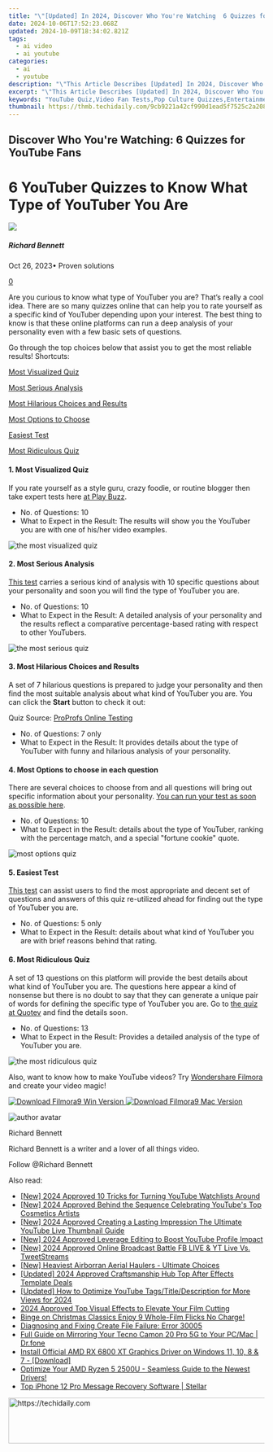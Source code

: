 ```yaml
---
title: "\"[Updated] In 2024, Discover Who You're Watching  6 Quizzes for YouTube Fans\""
date: 2024-10-06T17:52:23.068Z
updated: 2024-10-09T18:34:02.821Z
tags:
  - ai video
  - ai youtube
categories:
  - ai
  - youtube
description: "\"This Article Describes [Updated] In 2024, Discover Who You're Watching: 6 Quizzes for YouTube Fans\""
excerpt: "\"This Article Describes [Updated] In 2024, Discover Who You're Watching: 6 Quizzes for YouTube Fans\""
keywords: "YouTube Quiz,Video Fan Tests,Pop Culture Quizzes,Entertainment Assessments,Media Personality Find,Viewers' Interest Puzzle,Content Enthusiasts Game"
thumbnail: https://thmb.techidaily.com/9cb9221a42cf990d1ead5f7525c2a2084bd45082f379d43f5b1579226c750ee8.jpg
---
```


## Discover Who You're Watching: 6 Quizzes for YouTube Fans

# 6 YouTuber Quizzes to Know What Type of YouTuber You Are

![](https://images.wondershare.com/filmora/article-images/richard-bennett.jpg)

##### Richard Bennett

 Oct 26, 2023• Proven solutions

[0](#commentsBoxSeoTemplate)

Are you curious to know what type of YouTuber you are? That’s really a cool idea. There are so many quizzes online that can help you to rate yourself as a specific kind of YouTuber depending upon your interest. The best thing to know is that these online platforms can run a deep analysis of your personality even with a few basic sets of questions.

Go through the top choices below that assist you to get the most reliable results! Shortcuts:

[Most Visualized Quiz](#p1)

[Most Serious Analysis](#p2)

[Most Hilarious Choices and Results](#p3)

[Most Options to Choose](#p4)

[Easiest Test](#p5)

[Most Ridiculous Quiz](#p6)

#### 1. Most Visualized Quiz

If you rate yourself as a style guru, crazy foodie, or routine blogger then take expert tests here [at Play Buzz](https://www.playbuzz.com/popbuzz/which-youtuber-are-you).

* No. of Questions: 10
* What to Expect in the Result: The results will show you the YouTuber you are with one of his/her video examples.

![the most visualized quiz](https://images.wondershare.com/filmora/article-images/visualized-quiz1.png)

#### 2. Most Serious Analysis

[This test](http://www.allthetests.com/quiz31/quiz/1402854536/Which-YouTuber-are-you) carries a serious kind of analysis with 10 specific questions about your personality and soon you will find the type of YouTuber you are.

* No. of Questions: 10
* What to Expect in the Result: A detailed analysis of your personality and the results reflect a comparative percentage-based rating with respect to other YouTubers.

![the most serious quiz](https://images.wondershare.com/filmora/article-images/most-serious-quiz2.png)

#### 3. Most Hilarious Choices and Results

A set of 7 hilarious questions is prepared to judge your personality and then find the most suitable analysis about what kind of YouTuber you are. You can click the **Start** button to check it out:

Quiz Source: [ProProfs Online Testing](https://www.proprofs.com/quiz-school/)

* No. of Questions: 7 only
* What to Expect in the Result: It provides details about the type of YouTuber with funny and hilarious analysis of your personality.

#### 4. Most Options to choose in each question

There are several choices to choose from and all questions will bring out specific information about your personality. [You can run your test as soon as possible here](https://www.doquizzes.com/Q21PPM).

* No. of Questions: 10
* What to Expect in the Result: details about the type of YouTuber, ranking with the percentage match, and a special "fortune cookie" quote.

![most options quiz](https://images.wondershare.com/filmora/article-images/fortune-cookie3.png)

#### 5. Easiest Test

[This test](https://uquiz.com/Result/89WLWx/5878231?embed=False) can assist users to find the most appropriate and decent set of questions and answers of this quiz re-utilized ahead for finding out the type of YouTuber you are.

* No. of Questions: 5 only
* What to Expect in the Result: details about what kind of YouTuber you are with brief reasons behind that rating.

#### 6. Most Ridiculous Quiz

A set of 13 questions on this platform will provide the best details about what kind of YouTuber you are. The questions here appear a kind of nonsense but there is no doubt to say that they can generate a unique pair of words for defining the specific type of YouTuber you are. Go to [the quiz at Quotev](https://www.quotev.com/quiz/9661348/Which-YouTuber-that-I-watch-are-you-like) and find the details soon.

* No. of Questions: 13
* What to Expect in the Result: Provides a detailed analysis of the type of YouTuber you are.

![the most ridiculous quiz](https://images.wondershare.com/filmora/article-images/the-most-ridiculous-quiz4.png)

 Also, want to know how to make YouTube videos? Try [Wondershare Filmora](https://tools.techidaily.com/wondershare/filmora/download/) and create your video magic!

[![Download Filmora9 Win Version](https://images.wondershare.com/filmora/guide/download-btn-win.jpg) ](https://tools.techidaily.com/wondershare/filmora/download/) [![Download Filmora9 Mac Version](https://images.wondershare.com/filmora/guide/download-btn-mac.jpg) ](https://tools.techidaily.com/wondershare/filmora/download/)

![author avatar](https://images.wondershare.com/filmora/article-images/richard-bennett.jpg)

Richard Bennett

Richard Bennett is a writer and a lover of all things video.

Follow @Richard Bennett

<ins class="adsbygoogle"
     style="display:block"
     data-ad-format="autorelaxed"
     data-ad-client="ca-pub-7571918770474297"
     data-ad-slot="1223367746"></ins>

<ins class="adsbygoogle"
     style="display:block"
     data-ad-client="ca-pub-7571918770474297"
     data-ad-slot="8358498916"
     data-ad-format="auto"
     data-full-width-responsive="true"></ins>

<span class="atpl-alsoreadstyle">Also read:</span>
<div><ul>
<li><a href="https://youtube-docs.techidaily.com/024-approved-10-tricks-for-turning-youtube-watchlists-around/"><u>[New] 2024 Approved 10 Tricks for Turning YouTube Watchlists Around</u></a></li>
<li><a href="https://youtube-docs.techidaily.com/024-approved-behind-the-sequence-celebrating-youtubes-top-cosmetics-artists/"><u>[New] 2024 Approved Behind the Sequence Celebrating YouTube's Top Cosmetics Artists</u></a></li>
<li><a href="https://youtube-docs.techidaily.com/024-approved-creating-a-lasting-impression-the-ultimate-youtube-live-thumbnail-guide/"><u>[New] 2024 Approved Creating a Lasting Impression The Ultimate YouTube Live Thumbnail Guide</u></a></li>
<li><a href="https://youtube-docs.techidaily.com/024-approved-leverage-editing-to-boost-youtube-profile-impact/"><u>[New] 2024 Approved Leverage Editing to Boost YouTube Profile Impact</u></a></li>
<li><a href="https://youtube-docs.techidaily.com/024-approved-online-broadcast-battle-fb-live-and-yt-live-vs-tweetstreams/"><u>[New] 2024 Approved Online Broadcast Battle FB LIVE & YT Live Vs. TweetStreams</u></a></li>
<li><a href="https://some-knowledge.techidaily.com/new-heaviest-airborran-aerial-haulers-ultimate-choices/"><u>[New] Heaviest Airborran Aerial Haulers - Ultimate Choices</u></a></li>
<li><a href="https://fox-direct.techidaily.com/updated-2024-approved-craftsmanship-hub-top-after-effects-template-deals/"><u>[Updated] 2024 Approved Craftsmanship Hub Top After Effects Template Deals</u></a></li>
<li><a href="https://youtube-web.techidaily.com/ed-how-to-optimize-youtube-tagstitledescription-for-more-views-for-2024/"><u>[Updated] How to Optimize YouTube Tags/Title/Description for More Views for 2024</u></a></li>
<li><a href="https://some-guidance.techidaily.com/2024-approved-top-visual-effects-to-elevate-your-film-cutting/"><u>2024 Approved Top Visual Effects to Elevate Your Film Cutting</u></a></li>
<li><a href="https://youtube-docs.techidaily.com/-on-christmas-classics-enjoy-9-whole-film-flicks-no-charge/"><u>Binge on Christmas Classics Enjoy 9 Whole-Film Flicks No Charge!</u></a></li>
<li><a href="https://games-able.techidaily.com/diagnosing-and-fixing-create-file-failure-error-30005/"><u>Diagnosing and Fixing Create File Failure: Error 30005</u></a></li>
<li><a href="https://screen-mirror.techidaily.com/full-guide-on-mirroring-your-tecno-camon-20-pro-5g-to-your-pcmac-drfone-by-drfone-android/"><u>Full Guide on Mirroring Your Tecno Camon 20 Pro 5G to Your PC/Mac | Dr.fone</u></a></li>
<li><a href="https://hardware-updates.techidaily.com/install-official-amd-rx-6800-xt-graphics-driver-on-windows-11-10-8-and-7-download/"><u>Install Official AMD RX 6800 XT Graphics Driver on Windows 11, 10, 8 & 7 - [Download]</u></a></li>
<li><a href="https://win-amazing.techidaily.com/optimize-your-amd-ryzen-5-2500u-seamless-guide-to-the-newest-drivers/"><u>Optimize Your AMD Ryzen 5 2500U - Seamless Guide to the Newest Drivers!</u></a></li>
<li><a href="https://techidaily.com/top-iphone-12-pro-message-recovery-software-stellar-by-stellar-data-recovery-ios-iphone-data-recovery/"><u>Top iPhone 12 Pro Message Recovery Software | Stellar</u></a></li>
</ul></div>

<!-- affiliate ads begin -->
<a href="https://appsumo.8odi.net/c/5597632/2144310/7443" target="_top" id="2144310">
  <img src="//a.impactradius-go.com/display-ad/7443-2144310" border="0" alt="https://techidaily.com" width="728" height="90"/>
</a>
<img height="0" width="0" src="https://appsumo.8odi.net/i/5597632/2144310/7443" style="position:absolute;visibility:hidden;" border="0" />
<!-- affiliate ads end -->


